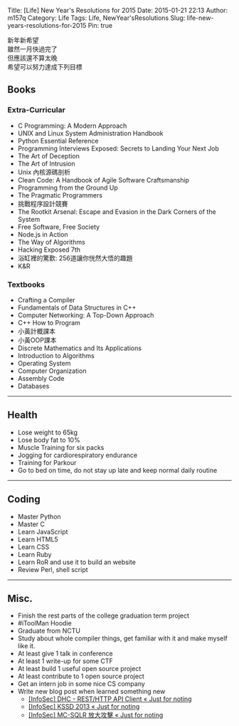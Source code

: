 Title: [Life] New Year's Resolutions for 2015
Date: 2015-01-21 22:13
Author: m157q
Category: Life
Tags: Life, NewYear'sResolutions
Slug: life-new-years-resolutions-for-2015
Pin: true

新年新希望  
雖然一月快過完了  
但應該還不算太晚  
希望可以努力達成下列目標  
  
<!--more-->  
  
## Books  
  
### Extra-Curricular  
  
- C Programming: A Modern Approach  
- UNIX and Linux System Administration Handbook  
- Python Essential Reference  
- Programming Interviews Exposed: Secrets to Landing Your Next Job  
- The Art of Deception  
- The Art of Intrusion  
- Unix 內核源碼剖析  
- Clean Code: A Handbook of Agile Software Craftsmanship  
- Programming from the Ground Up  
- The Pragmatic Programmers  
- 挑戰程序設計競賽  
- The Rootkit Arsenal: Escape and Evasion in the Dark Corners of the System  
- Free Software, Free Society  
- Node.js in Action  
- The Way of Algorithms  
- Hacking Exposed 7th  
- 浴缸裡的驚歎: 256道讓你恍然大悟的趣題  
- K&R  
  
### Textbooks  
  
- Crafting a Compiler  
- Fundamentals of Data Structures in C++  
- Computer Networking: A Top-Down Approach  
- C++ How to Program  
- 小黃計概課本  
- 小黃OOP課本  
- Discrete Mathematics and Its Applications  
- Introduction to Algorithms  
- Operating System  
- Computer Organization  
- Assembly Code  
- Databases  
  
---  
  
## Health  
  
- Lose weight to 65kg  
- Lose body fat to 10%  
- Muscle Training for six packs  
- Jogging for cardiorespiratory endurance  
- Training for Parkour  
- Go to bed on time, do not stay up late and keep normal daily routine  
  
---  
  
## Coding  
  
- Master Python  
- Master C  
- Learn JavaScript  
- Learn HTML5  
- Learn CSS  
- Learn Ruby  
- Learn RoR and use it to build an website  
- Review Perl, shell script  
  
---  
  
## Misc.  
  
- Finish the rest parts of the college graduation term project  
- #iToolMan Hoodie  
- Graduate from NCTU  
- Study about whole compiler things, get familiar with it and make myself like it.  
- At least give 1 talk in conference  
- At least 1 write-up for some CTF  
- At least build 1 useful open source project  
- At least contribute to 1 open source project  
- Get an intern job in some nice CS company  
- Write new blog post when learned something new  
    - [[InfoSec] DHC - REST/HTTP API Client « Just for noting](http://m157q.logdown.com/posts/2015/01/22/infosec-dhc-rest-http-api-client)  
    - [[InfoSec] KSSD 2013 « Just for noting](http://m157q.logdown.com/posts/2015/01/22/infosec-kssd-2013)  
    - [[InfoSec] MC-SQLR 放大攻擊 « Just for noting](http://m157q.logdown.com/posts/2015/01/22/infosec-mc-sqlr-amplification-attack)  
  
  
  
  
